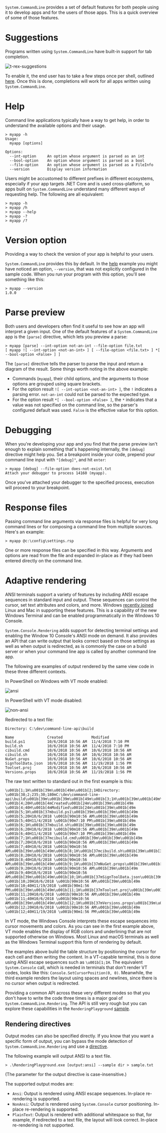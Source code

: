 `System.CommandLine` provides a set of default features for both people using it to develop apps and for the users of those apps. This is a quick overview of some of those features. 

# Suggestions

Programs written using `System.CommandLine` have built-in support for tab completion. 

![t-rex-suggestions](https://user-images.githubusercontent.com/547415/50387753-ef4c1280-06b8-11e9-90c8-89466d0bb406.gif)

To enable it, the end user has to take a few steps once per shell, outlined [here](dotnet-suggest.md). Once this is done, completions will work for all apps written using `System.CommandLine`.

# Help

Command line applications typically have a way to get help, in order to understand the available options and their usage.

```console
> myapp -h
Usage:
  myapp [options]

Options:
  --int-option     An option whose argument is parsed as an int
  --bool-option    An option whose argument is parsed as a bool
  --file-option    An option whose argument is parsed as a FileInfo
  --version        Display version information
```

Users might be accustomed to different prefixes in different ecosystems, especially if your app targets .NET Core and is used cross-platform, so apps built on `System.CommandLine` understand many different ways of requesting help. The following are all equivalent:

```console
> myapp -h
> myapp /h
> myapp --help
> myapp -?
> myapp /?
```

# Version option

Providing a way to check the version of your app is helpful to your users.

`System.CommandLine` provides this by default. In the [help](Features-overview.md#Help) example you might have noticed an option, `--version`, that was not explicitly configured in the sample code. When you run your program with this option, you'll see something like this:

```console
> myapp --version
1.0.0
```

# Parse preview

Both users and developers often find it useful to see how an app will interpret a given input. One of the default features of a `System.CommandLine` app is the `[parse]` directive, which lets you preview a parse:

```console
> myapp [parse] --int-option not-an-int --file-option file.txt
[ myapp ![ --int-option <not-an-int> ] [ --file-option <file.txt> ] *[ --bool-option <False> ] ]
```

The `[parse]` directive tells the parser to parse the input and return a diagram of the result. Some things worth noting in the above example:

* Commands (`myapp`), their child options, and the arguments to those options are grouped using square brackets. 
* For the option result `![ --int-option <not-an-int> ]`, the `!` indicates a parsing error. `not-an-int` could not be parsed to the expected type.
* For the option result `*[ --bool-option <False> ]`, the `*` indicates that a value was not specified on the command line, so the parser's configured default was used. `False` is the effective value for this option.

# Debugging

When you're developing your app and you find that the parse preview isn't enough to explain something that's happening internally, the `[debug]` directive might help you. Set a breakpoint inside your code, prepend your command line input with `"[debug]"`, and hit `enter`:

```console
> myapp [debug] --file-option does-not-exist.txt
Attach your debugger to process 14160 (myapp).
```

Once you've attached your debugger to the specified process, execution will proceed to your breakpoint.

# Response files

Passing command line arguments via response files is helpful for very long command lines or for composing a command line from multiple sources. Here's an example:

```console
> myapp @c:\config\settings.rsp 
```

One or more response files can be specified in this way. Arguments and options are read from the file and expanded in-place as if they had been entered directly on the command line.

# Adaptive rendering

ANSI terminals support a variety of features by including ANSI escape sequences in standard input and output. These sequences can control the cursor, set text attributes and colors, and more. Windows [recently joined](https://blogs.msdn.microsoft.com/commandline/2018/06/27/windows-command-line-the-evolution-of-the-windows-command-line/) Linux and Mac in supporting these features. This is a capability of the new Windows Terminal and can be enabled programmatically in the Windows 10 Console.

`System.Console.Rendering` adds support for detecting terminal settings and enabling the Window 10 Console's ANSI mode on demand. It also provides an API that can write output that looks correct based on those settings as well as when output is redirected, as is commonly the case on a build server or when your command line app is called by another command line app.

The following are examples of output rendered by the same view code in these three different contexts.

In PowerShell on Windows with VT mode enabled:

![ansi](https://user-images.githubusercontent.com/547415/50388667-575b2280-06d2-11e9-91ae-36e8ffabbf8a.png)

In PowerShell with VT mode disabled:

![non-ansi](https://user-images.githubusercontent.com/547415/50388673-85d8fd80-06d2-11e9-844b-4690e4b4ab5a.png)

Redirected to a text file:

```
Directory: C:\dev\command-line-api\build

Name               Created             Modified          
build.ps1          10/6/2018 10:56 AM  11/4/2018 7:10 PM 
build.sh           10/6/2018 10:56 AM  11/4/2018 7:10 PM 
cibuild.cmd        10/6/2018 10:56 AM  10/6/2018 10:56 AM
cibuild.sh         10/6/2018 10:56 AM  10/6/2018 10:56 AM
NuGet.props        10/6/2018 10:56 AM  10/6/2018 10:56 AM
SignToolData.json  10/6/2018 10:56 AM  11/19/2018 1:56 PM
Toolset.proj       10/6/2018 10:56 AM  10/6/2018 10:56 AM
Versions.props     10/6/2018 10:56 AM  11/19/2018 1:56 PM

```

The raw text written to standard out in the first example is this:

```console
\u001b[1;1H\u001b[39m\u001b[49m\u001b[2;1HDirectory: \u001b[38;2;235;30;180mC:\dev\command-line-api\build\u001b[39m\u001b[39m\u001b[49m\u001b[3;1H\u001b[39m\u001b[49m\u001b[4;1H\u001b[4mName\u001b[24m\u001b[39m\u001b[49m               \u001b[4;20H\u001b[4mCreated\u001b[24m\u001b[39m\u001b[49m             \u001b[4;40H\u001b[4mModified\u001b[24m\u001b[39m\u001b[49m          \u001b[5;1H\u001b[37mbuild.ps1\u001b[39m\u001b[39m\u001b[49m          \u001b[5;20H10/6/2018 \u001b[90m10:56 AM\u001b[39m\u001b[49m  \u001b[5;40H11/4/2018 \u001b[90m7:10 PM\u001b[39m\u001b[49m \u001b[6;1H\u001b[37mbuild.sh\u001b[39m\u001b[39m\u001b[49m           \u001b[6;20H10/6/2018 \u001b[90m10:56 AM\u001b[39m\u001b[49m  \u001b[6;40H11/4/2018 \u001b[90m7:10 PM\u001b[39m\u001b[49m \u001b[7;1H\u001b[37mcibuild.cmd\u001b[39m\u001b[39m\u001b[49m        \u001b[7;20H10/6/2018 \u001b[90m10:56 AM\u001b[39m\u001b[49m  \u001b[7;40H10/6/2018 \u001b[90m10:56 AM\u001b[39m\u001b[49m\u001b[8;1H\u001b[37mcibuild.sh\u001b[39m\u001b[39m\u001b[49m         \u001b[8;20H10/6/2018 \u001b[90m10:56 AM\u001b[39m\u001b[49m  \u001b[8;40H10/6/2018 \u001b[90m10:56 AM\u001b[39m\u001b[49m\u001b[9;1H\u001b[37mNuGet.props\u001b[39m\u001b[39m\u001b[49m        \u001b[9;20H10/6/2018 \u001b[90m10:56 AM\u001b[39m\u001b[49m  \u001b[9;40H10/6/2018 \u001b[90m10:56 AM\u001b[39m\u001b[49m\u001b[10;1H\u001b[37mSignToolData.json\u001b[39m\u001b[39m\u001b[49m  \u001b[10;20H10/6/2018 \u001b[90m10:56 AM\u001b[39m\u001b[49m  \u001b[10;40H11/19/2018 \u001b[90m1:56 PM\u001b[39m\u001b[49m\u001b[11;1H\u001b[37mToolset.proj\u001b[39m\u001b[39m\u001b[49m       \u001b[11;20H10/6/2018 \u001b[90m10:56 AM\u001b[39m\u001b[49m  \u001b[11;40H10/6/2018 \u001b[90m10:56 AM\u001b[39m\u001b[49m\u001b[12;1H\u001b[37mVersions.props\u001b[39m\u001b[39m\u001b[49m     \u001b[12;20H10/6/2018 \u001b[90m10:56 AM\u001b[39m\u001b[49m  \u001b[12;40H11/19/2018 \u001b[90m1:56 PM\u001b[39m\u001b[49m

```

 In VT mode, the Windows Console interprets these escape sequences into cursor movements and colors. As you can see in the first example above, VT mode enables the display of RGB colors and underlining that are not supported otherwise on Windows. Most Linux and macOS terminals as well as the Windows Terminal support this form of rendering by default.
 
 The examples above build the table structure by positioning the cursor for each cell and then writing the content. In a VT-capable terminal, this is done using ANSI escape sequences such as `\u001b[1;1H`. The equivalent `System.Console` call, which is needed in terminals that don't render VT codes, looks like this: `Console.SetCursorPosition(0, 0)`. Meanwhile, the third example renders the layout using spaces and newlines, since there is no cursor when output is redirected.

 Providing a common API across these very different modes so that you don't have to write the code three times is a major goal of `System.CommandLine.Rendering`. The API is still very rough but you can explore these capabilities in the `RenderingPlayground` [sample](https://github.com/dotnet/command-line-api/tree/master/samples/RenderingPlayground).

 ## Rendering directives

Output modes can also be specified directly. If you know that you want a specific form of output, you can bypass the mode detection of `System.CommandLine.Rendering` and use a [directive](Syntax-Concepts-and-Parser.md#directives).

The following example will output ANSI to a text file.

```console
> .\RenderingPlayground.exe [output:ansi] --sample dir > sample.txt
```

(The parameter for the output directive is case-insensitive.)

The supported output modes are:

* `Ansi`: Output is rendered using ANSI escape sequences. In-place re-rendering is supported.
* `NonAnsi`: Output is rendered using `System.Console` cursor positioning. In-place re-rendering is supported.
* `PlainText`: Output is rendered with additional whitespace so that, for example, if redirected to a text file, the layout will look correct. In-place re-rendering is not supported.
